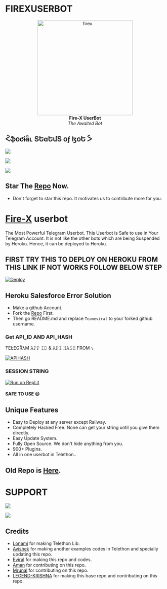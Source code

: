 # FIREXUSERBOT
<p align="center">
   
   <a href="https://github.com/amanrajput2001/Fire-X">
      <img src="https://telegra.ph/file/b76f4a906f05c059e046a.jpg" alt="firex", height="300px",width="500px">
   </a>
   <br>
   <b>Fire-X UserBot</b><br>
   <i>The Awaited Bot</i>
</p>
 
## ᑈֆօƈɨǟʟ ՏԵɑԵմՏ օƒ ɮօԵ ᐵ 

<p align="left"><a href="https://github.com/amanrajput2001/FIREXUSERBOT/network/members"><img src="https://img.shields.io/github/forks/TeamEviral/FIREXUSERBOT?label=Forks&logoColor=purple&style=social"></a><p align="left"><a href="https://github.com/TeamEviral/FIREXUSERBOT/stargazers"><img src="https://img.shields.io/github/stars/TeamEviral/FIREXUSERBOT?logoColor=red&style=social"></a><p align="left"><a href="https://github.com/TeamEviral/FIREXUSERBOT"><img src="https://img.shields.io/github/last-commit/TeamEviral/FIREXUSERBOT?logoColor=brown&style=plastic"></a>
   
## Star The [Repo](https://github.com/amanrajput2001/FIREXUSERBOT/stargazers) Now.
   - Don't forget to star this repo. It motivates us to contribute more for you.
   
# [Fire-X](https://t.me/FireXUb) userbot

The Most Powerful Telegram Userbot.
This Userbot is Safe to use in Your Telegram Account.
It is not like the other bots which are being Suspended by Heroku. Hence, it can be deployed to Heroku.


## FIRST TRY THIS TO DEPLOY ON HEROKU  FROM THIS LINK  IF NOT WORKS FOLLOW BELOW STEP
[![Deploy](https://www.herokucdn.com/deploy/button.svg)](https://heroku.com/deploy?template=https://github.com/amanrajput2001/FIREX)

## Heroku Salesforce Error Solution
- Make a github Account.
- Fork the [Repo](https://github.com/Teameviral/FIREX) First.
- Then go README.md and replace `Teameviral` to your forked github username.
   
### Get API_ID AND API_HASH 
ŦEŁEGŘλM 
𝙰𝙿𝙿 𝙸𝙳 & 𝙰𝙿𝙸 𝙷𝙰𝚂𝙷 
FROM 
 ⤵
   </p><p align="centre"><a href="https://my.telegram.org"> <img src="https://img.shields.io/badge/via_WEBSITE-APP_ID API_HASH-blue?style=for-the-badge&logo=telegram" alt="APIHASH" /></a> 

### SESSION STRING 
<a href="https://replit.com/@Teameviral/Firex-1#main.py"><img alt="Run on Repl.it" src="https://camo.githubusercontent.com/05149b448485553c6f14f6430a45c12dcc79ed3c/68747470733a2f2f7265706c2e69742f62616467652f6769746875622f6a61727669733231303930342f4a6172766973" style="border-style: none; box-sizing: initial; max-width: 100%;" /></a></div>
#### SAFE TO USE 😌

   
## Unique Features
   - Easy to Deploy at any server except Railway.
   - Completely Hacked Free. None can get your string until you give them directly.
   - Easy Update System.
   - Fully Open Source. We don't hide anything from you.
   - 900+ Plugins.
   - All in one userbot in Telethon..
   
## Old Repo is [Here](https://github.com/TeamEviral/Fire-X).

# SUPPORT 

<a href="https://telegram.me/FIRE_X_CHANNEL" target="_blank"><img src="https://img.shields.io/badge/Join-Channel-yellow.svg?style=for-the-badge&logo=Telegram"></a>

<a href="https://telegram.me/FIREXSUPPORT" target="_blank"><img src="https://img.shields.io/badge/Join-Support%20Group-red.svg?style=for-the-badge&logo=Telegram"></a>
   
## Credits
   - [Lonami](t.me/lonami) for making Telethon Lib.
   - [Avishek](t.me/wbavishek) for making another examples codes in Telethon and specially updating this repo.
   - [Eviral](t.me/eviral) for making this repo and codes.
   - [Aman](t.me/CopyLess786) for contributing on this repo.
   - [Mrunal](t.me/Godmrunal) for contributing on this repo.
   - [LEGEND-KRISHNA](t.me/The_LegendBoy) for making this base repo and contributing on this repo.
